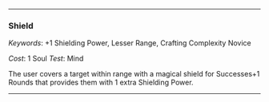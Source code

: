 ___

### Shield

*Keywords*: +1 Shielding Power, Lesser Range, Crafting Complexity Novice

*Cost*: 1 Soul
*Test*: Mind

The user covers a target within range with a magical shield for Successes+1 Rounds that provides them with 1 extra Shielding Power.

___